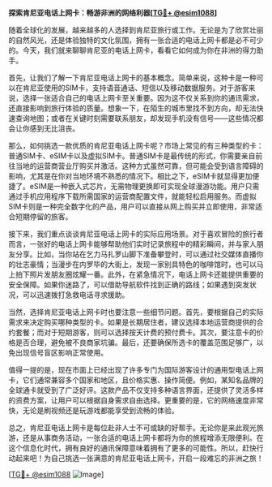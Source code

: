 **探索肯尼亚电话上网卡：畅游非洲的网络利器[[TG💪+ @esim1088](https://t.me/s/esim1088)]**

随着全球化的发展，越来越多的人选择到肯尼亚旅行或工作。无论是为了欣赏壮丽的自然风光，还是体验独特的文化氛围，拥有一张合适的电话上网卡都是必不可少的。今天，我们就来聊聊肯尼亚的电话上网卡，看看它如何成为你在非洲的得力助手。

首先，让我们了解一下肯尼亚电话上网卡的基本概念。简单来说，这种卡是一种可以在肯尼亚使用的SIM卡，支持语音通话、短信以及移动数据服务。对于游客来说，选择一张适合自己的电话上网卡至关重要。因为这不仅关系到你的通讯需求，还直接影响到旅行体验的质量。想象一下，在陌生的城市里找不到方向，却无法快速查询地图；或者在关键时刻需要联系朋友，却发现手机没有信号——这些情况都会让你感到无比沮丧。

那么，如何挑选一款优质的肯尼亚电话上网卡呢？市场上常见的有三种类型的卡：普通SIM卡、eSIM卡以及虚拟SIM卡。普通SIM卡是最传统的形式，你需要亲自前往当地的运营商营业厅购买并激活。这种方式虽然可靠，但可能会受到语言障碍的影响，尤其是在你对当地环境不熟悉的情况下。相比之下，eSIM卡就显得更加便捷了。eSIM是一种嵌入式芯片，无需物理更换即可实现全球漫游功能。用户只需通过手机应用程序下载所需国家的运营商配置文件，就能轻松启用服务。而虚拟SIM卡则是一种完全数字化的产品，用户可以直接从网上购买并立即使用，非常适合短期停留的旅客。

接下来，我们重点谈谈肯尼亚电话上网卡的实际应用场景。对于喜欢冒险的旅行者而言，一张好的电话上网卡能够帮助他们实时记录旅程中的精彩瞬间，并与家人朋友分享。比如，当你站在乞力马扎罗山脚下准备攀登时，可以通过社交媒体直播你的壮志豪情；当漫步在内罗毕的大街上，发现一家别具特色的咖啡馆时，也可以马上拍下照片发朋友圈炫耀一番。此外，在紧急情况下，电话上网卡还能提供重要的安全保障。如果你迷路了，可以借助导航软件找到正确的路线；如果遇到突发状况，可以迅速拨打急救电话寻求援助。

当然，选择肯尼亚电话上网卡时也要注意一些细节问题。首先，要根据自己的实际需求来决定购买哪种类型的卡。如果是长期居住者，建议选择本地运营商提供的合约套餐；而对于短期游客，则可以选择按天计费的预付费卡。其次，要注意卡的价格是否合理，避免被不良商家坑骗。最后，还要确保所选卡的覆盖范围足够广，以免出现信号盲区影响正常使用。

值得一提的是，现在市面上已经出现了许多专门为国际游客设计的通用型电话上网卡，它们通常兼容多个国家和地区，且价格实惠、操作简便。例如，某知名品牌的全球通卡就受到了广泛好评。这款产品不仅支持多种语言界面，还提供了灵活多样的资费方案，让用户可以根据自身需求自由选择。更重要的是，它的网络速度非常快，无论是刷视频还是玩游戏都能享受到流畅的体验。

总之，肯尼亚电话上网卡是每位赴非人士不可或缺的好帮手。无论你是来此观光旅游，还是从事商务活动，一张合适的电话上网卡都将为你的旅程增添无限便利。在这个信息化时代，拥有良好的通讯保障意味着拥有了更多的可能性。所以，赶快行动起来吧！为自己挑选一张满意的肯尼亚电话上网卡，开启一段难忘的非洲之旅！

[[TG💪+ @esim1088](https://t.me/s/esim1088) ![Image](https://i.postimg.cc/4NQfJmqS/Snipaste-2025-05-13-00-14-12.png)]